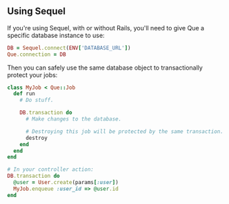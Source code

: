 ## Using Sequel

If you're using Sequel, with or without Rails, you'll need to give Que a specific database instance to use:

```ruby
DB = Sequel.connect(ENV['DATABASE_URL'])
Que.connection = DB
```

Then you can safely use the same database object to transactionally protect your jobs:

```ruby
class MyJob < Que::Job
  def run
    # Do stuff.

    DB.transaction do
      # Make changes to the database.

      # Destroying this job will be protected by the same transaction.
      destroy
    end
  end
end

# In your controller action:
DB.transaction do
  @user = User.create(params[:user])
  MyJob.enqueue :user_id => @user.id
end
```
